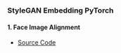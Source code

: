 ### StyleGAN Embedding PyTorch

#### <b>1. Face Image Alignment</b>

* [Source Code](/Face_Image_Alignment.ipynb)
